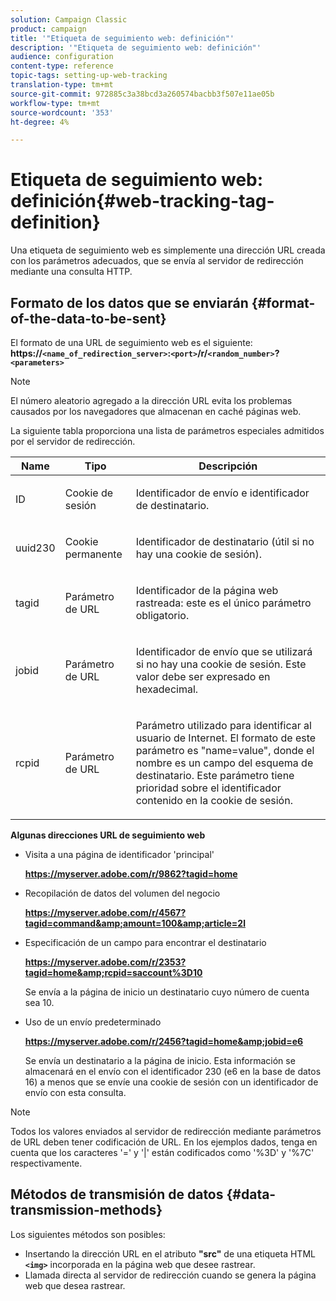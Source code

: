 ```yaml
---
solution: Campaign Classic
product: campaign
title: '"Etiqueta de seguimiento web: definición"'
description: '"Etiqueta de seguimiento web: definición"'
audience: configuration
content-type: reference
topic-tags: setting-up-web-tracking
translation-type: tm+mt
source-git-commit: 972885c3a38bcd3a260574bacbb3f507e11ae05b
workflow-type: tm+mt
source-wordcount: '353'
ht-degree: 4%

---
```



# Etiqueta de seguimiento web: definición{#web-tracking-tag-definition}

Una etiqueta de seguimiento web es simplemente una dirección URL creada con los parámetros adecuados, que se envía al servidor de redirección mediante una consulta HTTP.

## Formato de los datos que se enviarán {#format-of-the-data-to-be-sent}

El formato de una URL de seguimiento web es el siguiente: **https://`<name_of_redirection_server>`:`<port>`/r/`<random_number>`?`<parameters>`**

>[!NOTE]
>
>El número aleatorio agregado a la dirección URL evita los problemas causados por los navegadores que almacenan en caché páginas web.

La siguiente tabla proporciona una lista de parámetros especiales admitidos por el servidor de redirección.

<table>
                     <thead>
                        <tr>
                           <th>Name</th>
                           <th>Tipo</th>
                           <th>Descripción</th> 
                        </tr> 
                     </thead>
                     <tbody>
                        <tr>
                           <td>
                              <p>ID</p> 
                           </td>
                           <td>
                              <p>Cookie de sesión</p> 
                           </td>
                           <td>
                              <p>Identificador de envío e identificador de destinatario.</p> 
                           </td> 
                        </tr>
                        <tr>
                           <td>
                              <p>uuid230</p> 
                           </td>
                           <td>
                              <p>Cookie permanente</p> 
                           </td>
                           <td>
                              <p>Identificador de destinatario (útil si no hay una cookie de sesión).</p> 
                           </td> 
                        </tr>
                        <tr>
                           <td>
                              <p>tagid</p> 
                           </td>
                           <td>
                              <p>Parámetro de URL</p> 
                           </td>
                           <td>
                              <p>Identificador de la página web rastreada: este es el único parámetro obligatorio.</p> 
                           </td> 
                        </tr>
                        <tr>
                           <td>
                              <p>jobid</p> 
                           </td>
                           <td>
                              <p>Parámetro de URL</p> 
                           </td>
                           <td>
                              <p>Identificador de envío que se utilizará si no hay una cookie de sesión. Este valor debe ser
                                 expresado en hexadecimal.
                              </p> 
                           </td> 
                        </tr>
                        <tr>
                           <td>
                              <p>rcpid</p> 
                           </td>
                           <td>
                              <p>Parámetro de URL</p> 
                           </td>
                           <td>
                              <p>Parámetro utilizado para identificar al usuario de Internet. El formato de este parámetro es "name=value",
                                 donde el nombre es un campo del esquema de destinatario. Este parámetro tiene prioridad sobre
                                 el identificador contenido en la cookie de sesión.
                              </p> 
                           </td> 
                        </tr> 
                     </tbody>  
                  </table>

**Algunas direcciones URL de seguimiento web**

* Visita a una página de identificador &#39;principal&#39;

   **https://myserver.adobe.com/r/9862?tagid=home**

* Recopilación de datos del volumen del negocio

   **https://myserver.adobe.com/r/4567?tagid=command&amp;amount=100&amp;article=2l**

* Especificación de un campo para encontrar el destinatario

   **https://myserver.adobe.com/r/2353?tagid=home&amp;rcpid=saccount%3D10**

   Se envía a la página de inicio un destinatario cuyo número de cuenta sea 10.

* Uso de un envío predeterminado

   **https://myserver.adobe.com/r/2456?tagid=home&amp;jobid=e6**

   Se envía un destinatario a la página de inicio. Esta información se almacenará en el envío con el identificador 230 (e6 en la base de datos 16) a menos que se envíe una cookie de sesión con un identificador de envío con esta consulta.

>[!NOTE]
>
>Todos los valores enviados al servidor de redirección mediante parámetros de URL deben tener codificación de URL. En los ejemplos dados, tenga en cuenta que los caracteres &#39;=&#39; y &#39;|&#39; están codificados como &#39;%3D&#39; y &#39;%7C&#39; respectivamente.

## Métodos de transmisión de datos {#data-transmission-methods}

Los siguientes métodos son posibles:

* Insertando la dirección URL en el atributo **&quot;src&quot;** de una etiqueta HTML **`<img>`** incorporada en la página web que desee rastrear.
* Llamada directa al servidor de redirección cuando se genera la página web que desea rastrear.

